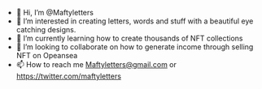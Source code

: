 - 👋 Hi, I’m @Maftyletters
- 👀 I’m interested in creating letters, words and stuff with a beautiful eye catching designs.
- 🌱 I’m currently learning how to create thousands of NFT collections 
- 💞️ I’m looking to collaborate on how to generate income through selling NFT on Opeansea
- 📫 How to reach me Maftyletters@gmail.com or https://twitter.com/maftyletters

<!---
Maftyletters/Maftyletters is a ✨ special ✨ repository because its `README.md` (this file) appears on your GitHub profile.
You can click the Preview link to take a look at your changes.
--->
